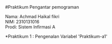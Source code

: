 #Praktikum Pengantar pemograman
<div> Nama: Achmad Haikal fikri</div>
<div>NIM:  2310131016</div>
<div>Prodi: Sistem Infirmasi A</div>

*Praktikum 1 : Pengenalan Variabel 'Praktikum-a1'
